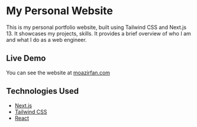 # My Personal Website

This is my personal portfolio website, built using Tailwind CSS and Next.js 13. It showcases my projects, skills. It provides a brief overview of who I am and what I do as a web engineer.

## Live Demo

You can see the website at [moazirfan.com](https://moazirfan.com)

## Technologies Used

- [Next.js](https://nextjs.org/)
- [Tailwind CSS](https://tailwindcss.com/)
- [React](https://reactjs.org/)
